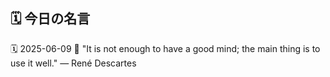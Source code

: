 ## 🗓️ 今日の名言

<!--START_SECTION:quote-->
🗓️ 2025-06-09
💬 "It is not enough to have a good mind; the main thing is to use it well." — René Descartes
<!--END_SECTION:quote-->
